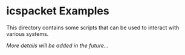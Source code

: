 # icspacket Examples

This directory contains some scripts that can be used to interact with various
systems.

*More details will be added in the future...*